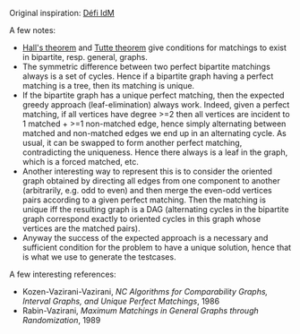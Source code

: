 Original inspiration: [Défi IdM](http://images.math.cnrs.fr/Fevrier-2017-2e-defi.html)

A few notes:
 * [Hall's theorem](https://en.wikipedia.org/wiki/Hall%27s_marriage_theorem) and [Tutte theorem](https://en.wikipedia.org/wiki/Tutte_theorem) give conditions for matchings to exist in bipartite, resp. general, graphs.
 * The symmetric difference between two perfect bipartite matchings always is a set of cycles. Hence if a bipartite graph having a perfect matching is a tree, then its matching is unique.
 * If the bipartite graph has a unique perfect matching, then the expected greedy approach (leaf-elimination) always work. Indeed, given a perfect matching, if all vertices have degree >=2 then all vertices are incident to 1 matched + >=1 non-matched edge, hence simply alternating between matched and non-matched edges we end up in an alternating cycle. As usual, it can be swapped to form another perfect matching, contradicting the uniqueness. Hence there always is a leaf in the graph, which is a forced matched, etc.
 * Another interesting way to represent this is to consider the oriented graph obtained by directing all edges from one component to another (arbitrarily, e.g. odd to even) and then merge the even-odd vertices pairs according to a given perfect matching. Then the matching is unique iff the resulting graph is a DAG (alternating cycles in the bipartite graph correspond exactly to oriented cycles in this graph whose vertices are the matched pairs).
 * Anyway the success of the expected approach is a necessary and sufficient condition for the problem to have a unique solution, hence that is what we use to generate the testcases.

A few interesting references:
 * Kozen-Vazirani-Vazirani, _NC Algorithms for Comparability Graphs, Interval Graphs, and Unique Perfect Matchings_, 1986
 * Rabin-Vazirani, _Maximum Matchings in General Graphs through Randomization_, 1989
